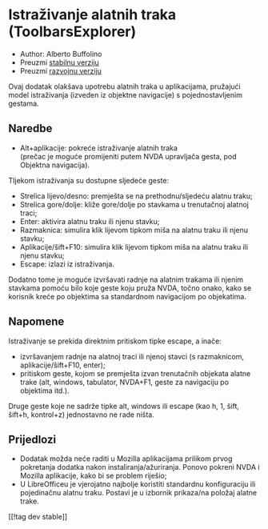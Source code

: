 # Istraživanje alatnih traka (ToolbarsExplorer) #

* Author: Alberto Buffolino
* Preuzmi [stabilnu verziju][1]
* Preuzmi [razvojnu verziju][2]

Ovaj dodatak olakšava upotrebu alatnih traka u aplikacijama, pružajući model
istraživanja (izveden iz objektne navigacije) s pojednostavljenim gestama.

## Naredbe

* Alt+aplikacije: pokreće istraživanje alatnih traka<br/>
(prečac je moguće promijeniti putem NVDA upravljača gesta, pod Objektna navigacija).

TIjekom istraživanja su dostupne sljedeće geste:

* Strelica lijevo/desno: premješta se na prethodnu/sljedeću alatnu traku;
* Strelica gore/dolje: kliže gore/dolje po stavkama u trenutačnoj alatnoj
  traci;
* Enter: aktivira alatnu traku ili njenu stavku;
* Razmaknica: simulira klik lijevom tipkom miša na alatnu traku ili njenu
  stavku;
* Aplikacije/šift+F10: simulira klik lijevom tipkom miša na alatnu traku ili
  njenu stavku;
* Escape: izlazi iz istraživanja.

Dodatno tome je moguće izvršavati radnje na alatnim trakama ili njenim
stavkama pomoću bilo koje geste koju pruža NVDA, točno onako, kako se
korisnik kreće po objektima sa standardnom navigacijom po objekatima.

## Napomene

Istraživanje se prekida direktnim pritiskom tipke escape, a inače:

* izvršavanjem radnje na alatnoj traci ili njenoj stavci (s razmaknicom,
  aplikacije/šift+F10, enter);
* pritiskom geste, kojom se premješta izvan trenutačnih objekata alatne
  trake (alt, windows, tabulator, NVDA+F1, geste za navigaciju po objektima
  itd.).

Druge geste koje ne sadrže tipke alt, windows ili escape (kao h, 1, šift,
šift+h, kontrol+z) jednostavno ne rade ništa.

## Prijedlozi

* Dodatak možda neće raditi u Mozilla aplikacijama prilikom prvog pokretanja
  dodatka nakon instaliranja/ažuriranja. Ponovo pokreni NVDA i Mozilla
  aplikacije, kako bi se problem riješio;
* U LibreOfficeu je vjerojatno najbolje koristiti standardnu konfiguraciju
  ili pojedinačnu alatnu traku. Postavi je u izbornik prikaza/na položaj
  alatne trake.


[[!tag dev stable]]

[1]: https://addons.nvda-project.org/files/get.php?file=tbx

[2]: https://addons.nvda-project.org/files/get.php?file=tbx-dev
